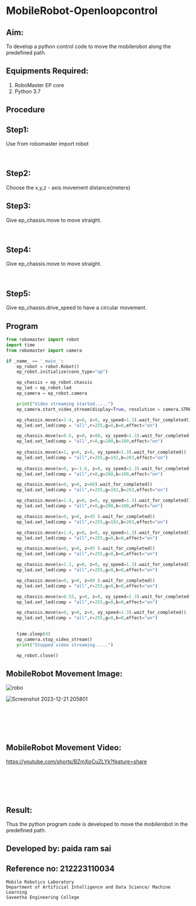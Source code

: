 # MobileRobot-Openloopcontrol
## Aim:

To develop a python control code to move the mobilerobot along the predefined path.

## Equipments Required:
1. RoboMaster EP core
2. Python 3.7

## Procedure

## Step1:
Use from robomaster import robot

<br/>

## Step2:
Choose the x,y,z - axis movement distance(meters)
<br/>

## Step3:
Give ep_chassis.move to move straight.

<br/>

## Step4:
Give ep_chassis.move to move straight.

<br/>

## Step5:
Give ep_chassis.drive_speed to have a circular movement.
<br/>

## Program
```python
from robomaster import robot
import time
from robomaster import camera

if _name_ == '_main_':
    ep_robot = robot.Robot()
    ep_robot.initialize(conn_type="ap")

    ep_chassis = ep_robot.chassis
    ep_led = ep_robot.led
    ep_camera = ep_robot.camera

    print("Video streaming started.....")
    ep_camera.start_video_stream(display=True, resolution = camera.STREAM_360P)

    ep_chassis.move(x=2.4, y=0, z=0, xy_speed=1.3).wait_for_completed()
    ep_led.set_led(comp = "all",r=255,g=0,b=0,effect="on")

    ep_chassis.move(x=0.5, y=0, z=80, xy_speed=1.3).wait_for_completed()
    ep_led.set_led(comp = "all",r=0,g=200,b=100,effect="on")
    
    ep_chassis.move(x=1, y=0, z=0, xy_speed=1.3).wait_for_completed()
    ep_led.set_led(comp = "all",r=255,g=192,b=203,effect="on")
    
    ep_chassis.move(x=0, y=-1.6, z=0, xy_speed=1.3).wait_for_completed()
    ep_led.set_led(comp = "all",r=0,g=200,b=100,effect="on")

    ep_chassis.move(x=0, y=0, z=60).wait_for_completed()
    ep_led.set_led(comp = "all",r=255,g=192,b=203,effect="on")

    ep_chassis.move(x=1.4, y=0, z=0, xy_speed=1.3).wait_for_completed()
    ep_led.set_led(comp = "all",r=0,g=200,b=100,effect="on")

    ep_chassis.move(x=0, y=0, z=45 ).wait_for_completed()
    ep_led.set_led(comp = "all",r=255,g=192,b=203,effect="on")

    ep_chassis.move(x=1.4, y=0, z=0, xy_speed=1.3).wait_for_completed()
    ep_led.set_led(comp = "all",r=255,g=0,b=0,effect="on")

    ep_chassis.move(x=0, y=0, z=95 ).wait_for_completed()
    ep_led.set_led(comp = "all",r=255,g=0,b=0,effect="on")

    ep_chassis.move(x=2.1, y=0, z=0, xy_speed=1.3).wait_for_completed()
    ep_led.set_led(comp = "all",r=255,g=0,b=0,effect="on")

    ep_chassis.move(x=0, y=0, z=80 ).wait_for_completed()
    ep_led.set_led(comp = "all",r=255,g=0,b=0,effect="on")

    ep_chassis.move(x=0.55, y=0, z=0, xy_speed=1.3).wait_for_completed()
    ep_led.set_led(comp = "all",r=255,g=0,b=0,effect="on")    

    ep_chassis.move(x=0, y=0, z=0, xy_speed=1.3).wait_for_completed()
    ep_led.set_led(comp = "all",r=255,g=0,b=0,effect="on")

     
    time.sleep(4)
    ep_camera.stop_video_stream()
    print("Stopped video streaming.....")

    ep_robot.close()
```

## MobileRobot Movement Image:

![robo](./img/robomaster.png)

![Screenshot 2023-12-21 205801](https://github.com/ramsai22/mobilerobot-openloopcontrol/assets/150319855/f5aa0212-ff69-479c-8fef-39ba9bd27b90)




<br/>
<br/>
<br/>
<br/>

## MobileRobot Movement Video:

https://youtube.com/shorts/BZmXpCuZLYk?feature=share

<br/>
<br/>
<br/>
<br/>

## Result:
Thus the python program code is developed to move the mobilerobot in the predefined path.

## Developed by: paida ram sai
## Reference no: 212223110034

```
Mobile Robotics Laboratory
Department of Artificial Intelligence and Data Science/ Machine Learning
Saveetha Engineering College
```
